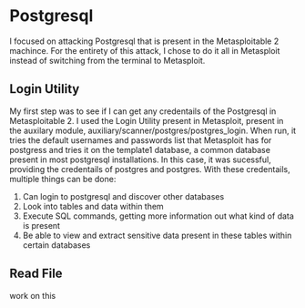 # Postgresql
I focused on attacking Postgresql that is present in the Metasploitable 2 machince. 
For the entirety of this attack, I chose to do it all in Metasploit instead of switching from the terminal to Metasploit. 
## Login Utility
My first step was to see if I can get any credentails of the Postgresql in Metasploitable 2. 
I used the Login Utility present in Metasploit, present in the auxilary module, auxiliary/scanner/postgres/postgres_login.
When run, it tries the default usernames and passwords list that Metasploit has for postgress and tries it on the template1 database,
a common database present in most postgresql installations. 
In this case, it was sucessful, providing the credentails of postgres and postgres. With these credentails, multiple things can be done:
1. Can login to postgresql and discover other databases
2. Look into tables and data within them
3. Execute SQL commands, getting more information out what kind of data is present
4. Be able to view and extract sensitive data present in these tables within certain databases

## Read File
work on this

